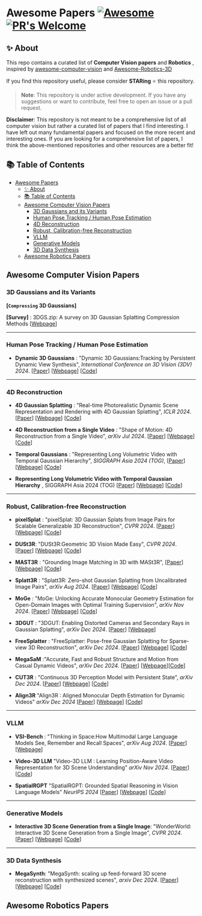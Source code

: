 # Awesome Papers [![Awesome](https://cdn.rawgit.com/sindresorhus/awesome/d7305f38d29fed78fa85652e3a63e154dd8e8829/media/badge.svg)](https://github.com/sindresorhus/awesome)  [![PR's Welcome](https://img.shields.io/badge/PRs-welcome-brightgreen.svg?style=flat)](http://makeapullrequest.com) 

## ✨ About

This repo contains a curated list of **Computer Vision papers** and **Robotics** , inspired by [awesome-computer-vision](https://github.com/jbhuang0604/awesome-computer-vision) and [Awesome-Robotics-3D
](https://github.com/zubair-irshad/Awesome-Robotics-3D)

If you find this repository useful, please consider **STARing** ⭐ this repository.

> **Note**: This repository is under active development. If you have any suggestions or want to contribute, feel free to open an issue or a pull request.

**Disclaimer**: This repository is not meant to be a comprehensive list of all computer vision but rather a curated list of papers that I find interesting. I have left out many fundamental papers and focused on the more recent and interesting ones. If you are looking for a comprehensive list of papers, I think the above-mentioned repositories and other resources are a better fit!

## 📚 Table of Contents
- [Awesome Papers   ](#awesome-papers---)
  - [✨ About](#-about)
  - [📚 Table of Contents](#-table-of-contents)
  - [Awesome Computer Vision Papers](#awesome-computer-vision-papers)
    - [3D Gaussians and its Variants](#3d-gaussians-and-its-variants)
    - [Human Pose Tracking / Human Pose Estimation](#human-pose-tracking--human-pose-estimation)
    - [4D Reconstruction](#4d-reconstruction)
    - [Robust, Calibration-free Reconstruction](#robust-calibration-free-reconstruction)
    - [VLLM](#vllm)
    - [Generative Models](#generative-models)
    - [3D Data Synthesis](#3d-data-synthesis)
  - [Awesome Robotics Papers](#awesome-robotics-papers)

## Awesome Computer Vision Papers
### 3D Gaussians and its Variants

**[`Compressing` 3D Gaussians]**

**[Survey]** : 3DGS.zip: A survey on 3D Gaussian Splatting Compression Methods [[Webpage](https://w-m.github.io/3dgs-compression-survey/)]

------------------------------

### Human Pose Tracking / Human Pose Estimation

* **Dynamic 3D Gaussians** : "Dynamic 3D Gaussians:Tracking by Persistent Dynamic View Synthesis", *International Conference on 3D Vision (3DV) 2024*. [[Paper](https://arxiv.org/pdf/2308.09713)] [[Webpage](https://dynamic3dgaussians.github.io/)] [[Code](https://github.com/JonathonLuiten/Dynamic3DGaussians)]

------------------------------

### 4D Reconstruction

* **4D Gaussian Splatting** : "Real-time Photorealistic Dynamic Scene Representation and Rendering with 4D Gaussian Splatting", *ICLR 2024*. [[Paper](https://arxiv.org/pdf/2310.10642)] [[Webpage](https://fudan-zvg.github.io/4d-gaussian-splatting/)] [[Code](https://github.com/fudan-zvg/4d-gaussian-splatting)]
* **4D Reconstruction from a Single Video** : "Shape of Motion:
4D Reconstruction from a Single Video", *arXiv Jul 2024*. [[Paper](https://arxiv.org/pdf/2407.13764)] [[Webpage](https://shape-of-motion.github.io/)] [[Code](https://github.com/vye16/shape-of-motion)]

* **Temporal Gaussians** : "Representing Long Volumetric Video
with Temporal Gaussian Hierarchy", *SIGGRAPH Asia 2024 (TOG)*, [[Paper](https://arxiv.org/pdf/2412.09608)] [[Webpage](https://zju3dv.github.io/longvolcap/)] [[Code](https://github.com/zju3dv/EasyVolcap)]

* **Representing Long Volumetric Video with Temporal Gaussian Hierarchy** , SIGGRAPH Asia 2024 (TOG) [[Paper](https://arxiv.org/pdf/2412.09608)] [[Webpage](https://zju3dv.github.io/longvolcap/)] [[Code](https://github.com/zju3dv/EasyVolcap)]



------------------------------


### Robust, Calibration-free Reconstruction

* **pixelSplat** : "pixelSplat: 3D Gaussian Splats from Image Pairs for Scalable Generalizable 3D Reconstruction", *CVPR 2024*. [[Paper](https://arxiv.org/pdf/2312.12337)] [[Webpage](https://davidcharatan.com/pixelsplat/)] [[Code](https://github.com/dcharatan/pixelsplat)]

* **DUSt3R**: "DUSt3R:Geometric 3D Vision Made Easy", *CVPR 2024*. [[Paper](https://arxiv.org/pdf/2312.14132)] [[Webpage](https://dust3r.europe.naverlabs.com/)] [[Code](https://github.com/naver/dust3r)]

* **MAST3R** : "Grounding Image Matching in 3D with MASt3R", [[Paper](https://arxiv.org/pdf/2406.09756)] [[Webpage](https://europe.naverlabs.com/blog/mast3r-matching-and-stereo-3d-reconstruction/)] [[Code](https://github.com/naver/mast3r)]

* **Splatt3R** : "Splatt3R: Zero-shot Gaussian Splatting from Uncalibrated Image Pairs", *arXiv Aug 2024*. [[Paper](https://arxiv.org/pdf/2408.13912)] [[Webpage](https://splatt3r.active.vision/)] [[Code](https://github.com/btsmart/splatt3r)]

* **MoGe** : "MoGe: Unlocking Accurate Monocular Geometry Estimation for Open-Domain Images with Optimal Training Supervision", *arXiv Nov 2024*. [[Paper](https://arxiv.org/pdf/2410.19115)] [[Webpage](https://wangrc.site/MoGePage/)] [[Code](https://github.com/microsoft/MoGe)]

* **3DGUT** : "3DGUT: Enabling Distorted Cameras and Secondary Rays in Gaussian Splatting", *arXiv Dec 2024*. [[Paper](https://arxiv.org/abs/2412.12507)] [[Webpage](https://research.nvidia.com/labs/toronto-ai/3DGUT/)]

* **FreeSplatter** : "FreeSplatter: Pose-free Gaussian Splatting for Sparse-view 3D Reconstruction", *arXiv Dec 2024*. [[Paper](https://arxiv.org/pdf/2412.09573)] [[Webpage](https://bluestyle97.github.io/projects/freesplatter/)] [[Code](https://github.com/TencentARC/FreeSplatter)]

* **MegaSaM** :"Accurate, Fast and Robust Structure and Motion from Casual Dynamic Videos", *arXiv Dec 2024*. [[Paper](https://arxiv.org/pdf/2412.04463)] [[Webpage](https://mega-sam.github.io/)][[Code](https://github.com/mega-sam/mega-sam)]

* **CUT3R** : "Continuous 3D Perception Model with Persistent State", *arXiv Dec 2024*. [[Paper](https://arxiv.org/abs/2501.12387)] [[Webpage](https://cut3r.github.io/)] [[Code](https://github.com/CUT3R/CUT3R)]

* **Align3R** "Align3R : Aligned Monocular Depth Estimation for Dynamic Videos" *arXiv Dec 2024* [[Paper](https://arxiv.org/abs/2412.03079)] [[Webpage](https://igl-hkust.github.io/Align3R.github.io/)] [[Code](https://github.com/jiah-cloud/Align3R)]

------------------------------


### VLLM

* **VSI-Bench** : "Thinking in Space:How Multimodal Large Language Models See, Remember and Recall Spaces", *arXiv Aug 2024*. [[Paper](https://arxiv.org/pdf/2412.14171)] [[Webpage](https://vision-x-nyu.github.io/thinking-in-space.github.io/)]

* **Video-3D LLM** "Video-3D LLM : Learning Position-Aware Video Representation for 3D Scene Understanding"  *arXiv Nov 2024*. [[Paper](https://arxiv.org/abs/2412.00493)] [[Code](https://github.com/LaVi-Lab/Video-3D-LLM)]

* **SpatialRGPT** "SpatialRGPT: Grounded Spatial Reasoning in Vision Language Models" *NeurIPS 2024* [[Paper](https://arxiv.org/abs/2406.01584)] [[Webpage](https://www.anjiecheng.me/SpatialRGPT)] [[Code](https://github.com/AnjieCheng/SpatialRGPT)]

------------------------------


### Generative Models

* **Interactive 3D Scene Generation from a Single Image**: "WonderWorld: Interactive 3D Scene Generation from a Single Image", *CVPR 2024*. [[Paper](https://arxiv.org/pdf/2406.09394)] [[Webpage](https://kovenyu.com/wonderworld/)] [[Code](https://github.com/KovenYu/WonderWorld)]


------------------------------

### 3D Data Synthesis

* **MegaSynth**: "MegaSynth: scaling up feed-forward 3D scene reconstruction with synthesized scenes", *arxiv Dec 2024*. [[Paper](https://arxiv.org/pdf/2412.14166)] [[Webpage](https://hwjiang1510.github.io/MegaSynth/)] [[Code](https://github.com/hwjiang1510/MegaSynth)]

## Awesome Robotics Papers